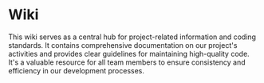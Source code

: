 # Wiki
This wiki serves as a central hub for project-related information and coding standards. It contains comprehensive documentation on our project's activities and provides clear guidelines for maintaining high-quality code. It's a valuable resource for all team members to ensure consistency and efficiency in our development processes.
